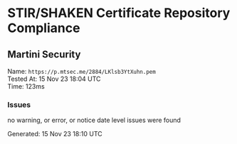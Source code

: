 # STIR/SHAKEN Certificate Repository Compliance

## Martini Security

Name: `https://p.mtsec.me/2884/LKlsb3YtXuhn.pem`\
Tested At: 15 Nov 23 18:04 UTC\
Time: 123ms

### Issues

no warning, or error, or notice date level issues were found

Generated: 15 Nov 23 18:10 UTC